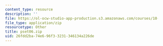 ```yaml
---
content_type: resource
description: ''
file: https://ol-ocw-studio-app-production.s3.amazonaws.com/courses/10-37-chemical-and-biological-reaction-engineering-spring-2007/26fdd2ba74e696f33231346134a226de_pset06.zip
file_type: application/zip
resourcetype: Other
title: pset06.zip
uid: 26fdd2ba-74e6-96f3-3231-346134a226de
---
```

